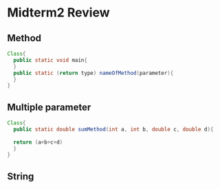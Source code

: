 Midterm2 Review
===============
Method
------
```java
Class{
  public static void main{
  }
  public static (return type) nameOfMethod(parameter){
  }
}
```
Multiple parameter
------------------
```java
Class{
  public static double sumMethod(int a, int b, double c, double d){
  
  return (a+b+c+d)
  }
}
```
String
-----
```java

```
